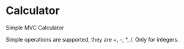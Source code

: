 # Calculator
Simple MVC Calculator

Simple operations are supported, they are +, -, *, /. Only for integers.

